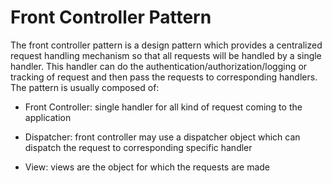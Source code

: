 Front Controller Pattern
========================

The front controller pattern is a design pattern which provides a centralized request handling mechanism so that all requests will be handled by a single handler. This handler can do the authentication/authorization/logging or tracking of request and then pass the requests to corresponding handlers. The pattern is usually composed of:

* Front Controller: single handler for all kind of request coming to the application

* Dispatcher: front controller may use a dispatcher object which can dispatch the request to corresponding specific handler

* View: views are the object for which the requests are made